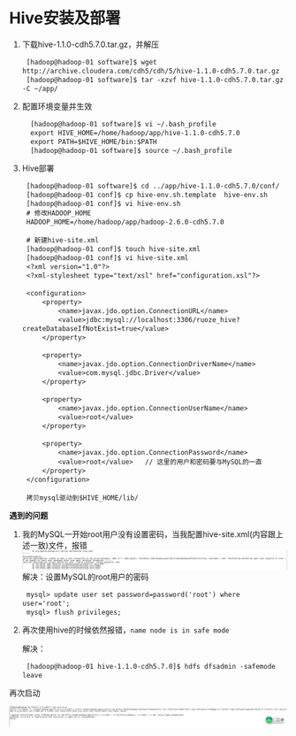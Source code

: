 # Hive安装及部署

1. 下载hive-1.1.0-cdh5.7.0.tar.gz，并解压

		[hadoop@hadoop-01 software]$ wget http://archive.cloudera.com/cdh5/cdh/5/hive-1.1.0-cdh5.7.0.tar.gz
		[hadoop@hadoop-01 software]$ tar -xzvf hive-1.1.0-cdh5.7.0.tar.gz -C ~/app/
		
2. 配置环境变量并生效

		 [hadoop@hadoop-01 software]$ vi ~/.bash_profile
		 export HIVE_HOME=/home/hadoop/app/hive-1.1.0-cdh5.7.0
		 export PATH=$HIVE_HOME/bin:$PATH
		 [hadoop@hadoop-01 software]$ source ~/.bash_profile
		 
3. Hive部署
		
		[hadoop@hadoop-01 software]$ cd ../app/hive-1.1.0-cdh5.7.0/conf/
		[hadoop@hadoop-01 conf]$ cp hive-env.sh.template  hive-env.sh
		[hadoop@hadoop-01 conf]$ vi hive-env.sh
		# 修改HADOOP_HOME
		HADOOP_HOME=/home/hadoop/app/hadoop-2.6.0-cdh5.7.0
		
		# 新建hive-site.xml
		[hadoop@hadoop-01 conf]$ touch hive-site.xml
		[hadoop@hadoop-01 conf]$ vi hive-site.xml
		<?xml version="1.0"?>
		<?xml-stylesheet type="text/xsl" href="configuration.xsl"?>
		 
		<configuration>   
		    <property>
		        <name>javax.jdo.option.ConnectionURL</name>
		        <value>jdbc:mysql://localhost:3306/ruoze_hive?createDatabaseIfNotExist=true</value>
		    </property>
		 
		    <property>
		        <name>javax.jdo.option.ConnectionDriverName</name>
		        <value>com.mysql.jdbc.Driver</value>
		    </property>
		 
		    <property>
		        <name>javax.jdo.option.ConnectionUserName</name>
		        <value>root</value>
		    </property>
		 
		    <property>
		        <name>javax.jdo.option.ConnectionPassword</name>
		        <value>root</value>   // 这里的用户和密码要与MySQL的一直
		    </property>
		</configuration>
		
		拷贝mysql驱动到$HIVE_HOME/lib/
		
		
**遇到的问题**

1. 我的MySQL一开始root用户没有设置密码，当我配置hive-site.xml(内容跟上述一致)文件，报错
![error](./pic/hive_error1.png)
解决：设置MySQL的root用户的密码

		mysql> update user set password=password('root') where user='root';
		mysql> flush privileges;
		
2. 再次使用hive的时候依然报错，`name node is in safe mode`

	解决：
		
		[hadoop@hadoop-01 hive-1.1.0-cdh5.7.0]$ hdfs dfsadmin -safemode leave
		
再次启动
	
![pic](./pic/hive_run.png)
	
		
	









		

		